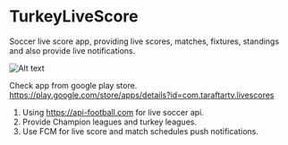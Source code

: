 # TurkeyLiveScore

Soccer live score app, providing live scores, matches, fixtures, standings and also provide live notifications.

![Alt text](https://user-images.githubusercontent.com/47564047/60158572-56937c80-982c-11e9-97da-c3a932f0f1d8.png "Screens")

Check app from google play store.
https://play.google.com/store/apps/details?id=com.taraftartv.livescores

1. Using https://api-football.com for live soccer api.
2. Provide Champion leagues and turkey leagues.
3. Use FCM for live score and match schedules push notifications.
